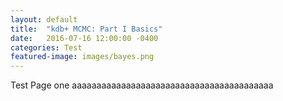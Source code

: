 ```yaml
---
layout: default
title:  "kdb+ MCMC: Part I Basics"
date:   2016-07-16 12:00:00 -0400
categories: Test
featured-image: images/bayes.png
---
```

Test Page one aaaaaaaaaaaaaaaaaaaaaaaaaaaaaaaaaaaaaaaaa